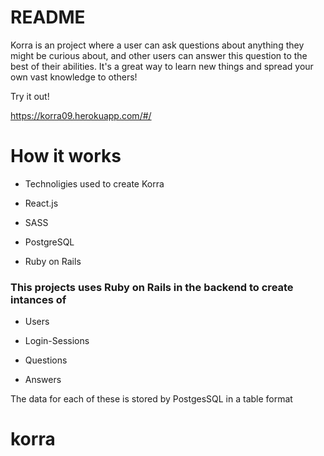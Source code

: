 # README
 Korra is an project where a user can ask questions about anything they might be curious about, and other users
can answer this question to the best of their abilities. It's a great way to learn new things and spread your own vast knowledge to others!

Try it out! 

https://korra09.herokuapp.com/#/

# How it works

* Technoligies used to create Korra

* React.js

* SASS

* PostgreSQL

* Ruby on Rails

### This projects uses Ruby on Rails in the backend to create intances of

* Users 

* Login-Sessions

* Questions

* Answers

The data for each of these is stored by PostgesSQL in a table format

# korra

